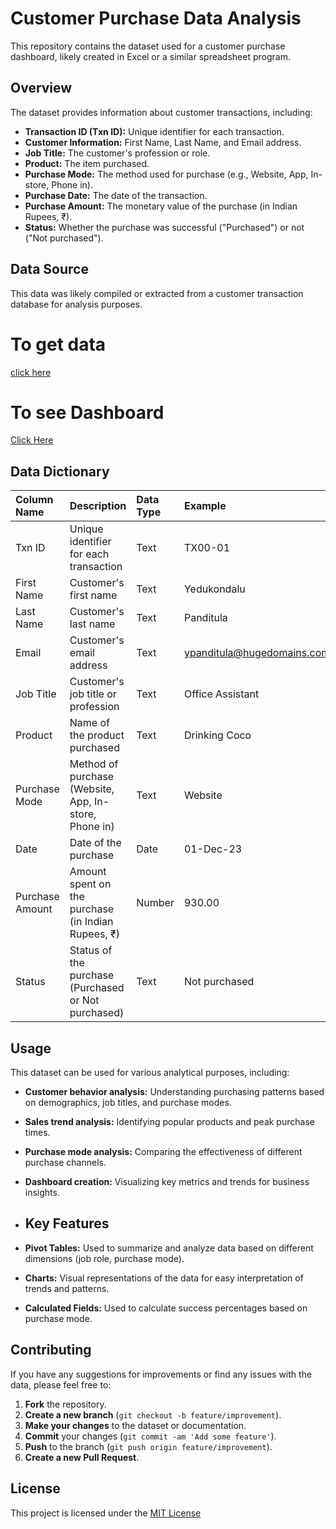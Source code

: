 
# Customer Purchase Data Analysis

This repository contains the dataset used for a customer purchase dashboard, likely created in Excel or a similar spreadsheet program.

## Overview

The dataset provides information about customer transactions, including:

* **Transaction ID (Txn ID):** Unique identifier for each transaction.
* **Customer Information:** First Name, Last Name, and Email address.
* **Job Title:** The customer's profession or role.
* **Product:** The item purchased.
* **Purchase Mode:** The method used for purchase (e.g., Website, App, In-store, Phone in).
* **Purchase Date:** The date of the transaction.
* **Purchase Amount:** The monetary value of the purchase (in Indian Rupees, ₹).
* **Status:** Whether the purchase was successful ("Purchased") or not ("Not purchased").

## Data Source

This data was likely compiled or extracted from a customer transaction database for analysis purposes.

# To get data
[click here](https://github.com/edigasreelekha/Customer_-trend-Analysis/blob/main/customer%20data.csv)

# To see Dashboard
[Click Here]()
## Data Dictionary

| Column Name       | Description                                                                 | Data Type | Example                   |
| :---------------- | :-------------------------------------------------------------------------- | :-------- | :------------------------ |
| Txn ID            | Unique identifier for each transaction                                      | Text      | TX00-01                 |
| First Name        | Customer's first name                                                      | Text      | Yedukondalu             |
| Last Name         | Customer's last name                                                       | Text      | Panditula               |
| Email             | Customer's email address                                                    | Text      | ypanditula@hugedomains.com |
| Job Title         | Customer's job title or profession                                          | Text      | Office Assistant         |
| Product           | Name of the product purchased                                                | Text      | Drinking Coco            |
| Purchase Mode     | Method of purchase (Website, App, In-store, Phone in)                     | Text      | Website                 |
| Date              | Date of the purchase                                                        | Date      | 01-Dec-23               |
| Purchase Amount   | Amount spent on the purchase (in Indian Rupees, ₹)                        | Number    | 930.00                  |
| Status            | Status of the purchase (Purchased or Not purchased)                        | Text      | Not purchased           |

## Usage

This dataset can be used for various analytical purposes, including:

* **Customer behavior analysis:** Understanding purchasing patterns based on demographics, job titles, and purchase modes.
* **Sales trend analysis:** Identifying popular products and peak purchase times.
* **Purchase mode analysis:** Comparing the effectiveness of different purchase channels.
* **Dashboard creation:** Visualizing key metrics and trends for business insights.

* ## Key Features

* **Pivot Tables:** Used to summarize and analyze data based on different dimensions (job role, purchase mode).
* **Charts:** Visual representations of the data for easy interpretation of trends and patterns.
* **Calculated Fields:** Used to calculate success percentages based on purchase mode.


## Contributing

If you have any suggestions for improvements or find any issues with the data, please feel free to:

1.  **Fork** the repository.
2.  **Create a new branch** (`git checkout -b feature/improvement`).
3.  **Make your changes** to the dataset or documentation.
4.  **Commit** your changes (`git commit -am 'Add some feature'`).
5.  **Push** to the branch (`git push origin feature/improvement`).
6.  **Create a new Pull Request**.

## License

This project is licensed under the [MIT License](LICENSE) 




